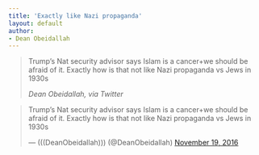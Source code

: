 ```yaml
---
title: 'Exactly like Nazi propaganda'
layout: default
author:
- Dean Obeidallah
---
```


> Trump’s Nat security advisor says Islam is a cancer+we should be afraid of it. Exactly how is that not like Nazi propaganda vs Jews in 1930s
>
> <cite>Dean Obeidallah, via Twitter</cite>

<blockquote class="twitter-tweet"><p lang="en" dir="ltr">Trump’s Nat security advisor says Islam is a cancer+we should be afraid of it. Exactly how is that not like Nazi propaganda vs Jews in 1930s</p>&mdash; (((DeanObeidallah))) (@DeanObeidallah) <a href="https://twitter.com/DeanObeidallah/status/799957732392660992?ref_src=twsrc%5Etfw">November 19, 2016</a></blockquote> <script async src="https://platform.twitter.com/widgets.js" charset="utf-8"></script>
